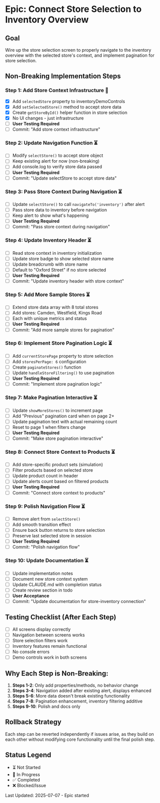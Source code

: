 # Epic: Connect Store Selection to Inventory Overview

## Goal
Wire up the store selection screen to properly navigate to the inventory overview with the selected store's context, and implement pagination for store selection.

## Non-Breaking Implementation Steps

### Step 1: Add Store Context Infrastructure 🔄
- [x] Add `selectedStore` property to inventoryDemoControls
- [x] Add `setSelectedStore()` method to accept store data
- [x] Create `getStoreById()` helper function in store selection
- [x] No UI changes - just infrastructure
- [ ] **User Testing Required**
- [ ] Commit: "Add store context infrastructure"

### Step 2: Update Navigation Function ⏳
- [ ] Modify `selectStore()` to accept store object
- [ ] Keep existing alert for now (non-breaking)
- [ ] Add console.log to verify store data passed
- [ ] **User Testing Required**
- [ ] Commit: "Update selectStore to accept store data"

### Step 3: Pass Store Context During Navigation ⏳
- [ ] Update `selectStore()` to call `navigateTo('inventory')` after alert
- [ ] Pass store data to inventory before navigation
- [ ] Keep alert to show what's happening
- [ ] **User Testing Required**
- [ ] Commit: "Pass store context during navigation"

### Step 4: Update Inventory Header ⏳
- [ ] Read store context in inventory initialization
- [ ] Update store badge to show selected store name
- [ ] Update breadcrumb with store name
- [ ] Default to "Oxford Street" if no store selected
- [ ] **User Testing Required**
- [ ] Commit: "Update inventory header with store context"

### Step 5: Add More Sample Stores ⏳
- [ ] Extend store data array with 8 total stores
- [ ] Add stores: Camden, Westfield, Kings Road
- [ ] Each with unique metrics and status
- [ ] **User Testing Required**
- [ ] Commit: "Add more sample stores for pagination"

### Step 6: Implement Store Pagination Logic ⏳
- [ ] Add `currentStorePage` property to store selection
- [ ] Add `storesPerPage: 6` configuration
- [ ] Create `paginateStores()` function
- [ ] Update `handleStoreFiltering()` to use pagination
- [ ] **User Testing Required**
- [ ] Commit: "Implement store pagination logic"

### Step 7: Make Pagination Interactive ⏳
- [ ] Update `showMoreStores()` to increment page
- [ ] Add "Previous" pagination card when on page 2+
- [ ] Update pagination text with actual remaining count
- [ ] Reset to page 1 when filters change
- [ ] **User Testing Required**
- [ ] Commit: "Make store pagination interactive"

### Step 8: Connect Store Context to Products ⏳
- [ ] Add store-specific product sets (simulation)
- [ ] Filter products based on selected store
- [ ] Update product count in header
- [ ] Update alerts count based on filtered products
- [ ] **User Testing Required**
- [ ] Commit: "Connect store context to products"

### Step 9: Polish Navigation Flow ⏳
- [ ] Remove alert from `selectStore()`
- [ ] Add smooth transition effect
- [ ] Ensure back button returns to store selection
- [ ] Preserve last selected store in session
- [ ] **User Testing Required**
- [ ] Commit: "Polish navigation flow"

### Step 10: Update Documentation ⏳
- [ ] Update implementation notes
- [ ] Document new store context system
- [ ] Update CLAUDE.md with completion status
- [ ] Create review section in todo
- [ ] **User Acceptance**
- [ ] Commit: "Update documentation for store-inventory connection"

## Testing Checklist (After Each Step)
- [ ] All screens display correctly
- [ ] Navigation between screens works
- [ ] Store selection filters work
- [ ] Inventory features remain functional
- [ ] No console errors
- [ ] Demo controls work in both screens

## Why Each Step is Non-Breaking:
1. **Steps 1-2**: Only add properties/methods, no behavior change
2. **Steps 3-4**: Navigation added after existing alert, displays enhanced
3. **Steps 5-6**: More data doesn't break existing functionality
4. **Steps 7-8**: Pagination enhancement, inventory filtering additive
5. **Steps 9-10**: Polish and docs only

## Rollback Strategy
Each step can be reverted independently if issues arise, as they build on each other without modifying core functionality until the final polish step.

## Status Legend
- ⏳ Not Started
- 🔄 In Progress
- ✅ Completed
- ❌ Blocked/Issue

Last Updated: 2025-07-07 - Epic started